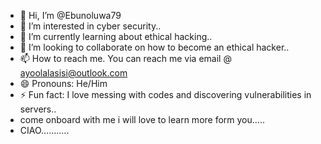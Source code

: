 - 👋 Hi, I’m @Ebunoluwa79
- 👀 I’m interested in cyber security..
- 🌱 I’m currently learning about ethical hacking..
- 💞️ I’m looking to collaborate on how to become an ethical hacker..
- 📫 How to reach me. You can reach me via email @ ayoolalasisi@outlook.com
- 😄 Pronouns: He/Him
- ⚡ Fun fact: I love messing with codes and discovering vulnerabilities in servers..
- come onboard with me i will love to learn more form you.....
- CIAO...........

<!---
Ebunoluwa79/Ebunoluwa79 is a ✨ special ✨ repository because its `README.md` (this file) appears on your GitHub profile.
You can click the Preview link to take a look at your changes.
--->
